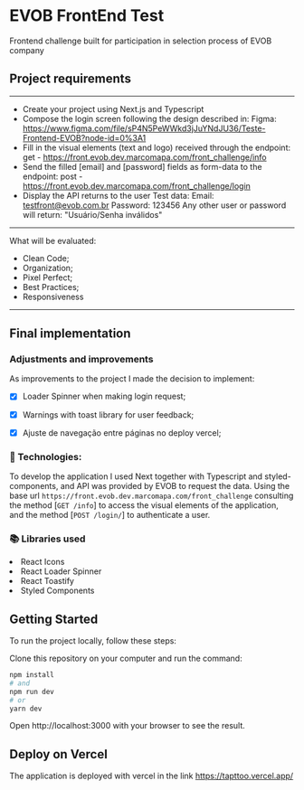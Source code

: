 # EVOB FrontEnd Test

Frontend challenge built for participation in selection process of EVOB company

## Project requirements

---

- Create your project using Next.js and Typescript
- Compose the login screen following the design described in:
  Figma: https://www.figma.com/file/sP4N5PeWWkd3jJuYNdJU36/Teste-Frontend-EVOB?node-id=0%3A1
- Fill in the visual elements (text and logo) received through the endpoint:
  get - https://front.evob.dev.marcomapa.com/front_challenge/info
- Send the filled [email] and [password] fields as form-data to the endpoint:
  post - https://front.evob.dev.marcomapa.com/front_challenge/login
- Display the API returns to the user
  Test data:
  Email: testfront@evob.com.br Password: 123456
  Any other user or password will return: "Usuário/Senha inválidos"

---

What will be evaluated:

- Clean Code;
- Organization;
- Pixel Perfect;
- Best Practices;
- Responsiveness

---

## Final implementation

### Adjustments and improvements

As improvements to the project I made the decision to implement:

- [x] Loader Spinner when making login request;
- [x] Warnings with toast library for user feedback;
- [x] Ajuste de navegação entre páginas no deploy vercel;


### :robot: Technologies:

To develop the application I used Next together with Typescript and styled-components, and API was provided by EVOB to request the data. Using the base url `https://front.evob.dev.marcomapa.com/front_challenge` consulting the method [`GET /info`] to access the visual elements of the application, and the method [`POST /login/`] to authenticate a user.

### :books: Libraries used

  <li>React Icons</li>
  <li>React Loader Spinner</li>
  <li>React Toastify</li>
  <li>Styled Components</li>

## Getting Started

To run the project locally, follow these steps:

Clone this repository on your computer and run the command:

```bash
npm install
# and
npm run dev
# or
yarn dev
```

Open http://localhost:3000 with your browser to see the result.

## Deploy on Vercel

The application is deployed with vercel in the link https://tapttoo.vercel.app/
